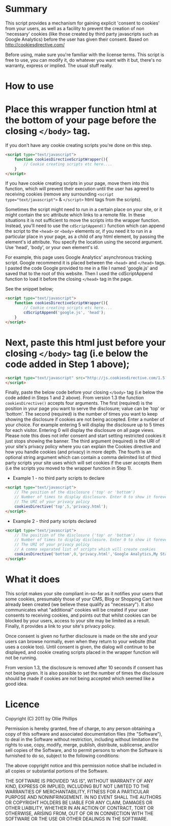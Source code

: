 Summary
================

This script provides a mechanism for gaining explicit 'consent to cookies' from your users, as well as a facility to prevent the creation of non 'necessary' cookies (like those created by third party javascripts such as Google Analytics) before the user has given their consent. Based on http://cookiesdirective.com/

Before using, make sure you're familiar with the license terms. This script is free to use, you can modify it, do whatever you want with it but, there's no warranty, express or implied. The usual stuff really. 

How to use
================
# Place this wrapper function html at the bottom of your page before the closing `</body>` tag. 
If you don't have any cookie creating scripts you're done on this step.
```html
<script type="text/javascript">
    function cookiesDirectiveScriptWrapper(){
        // Cookie creating scripts etc here....
    }
</script>
```

If you have cookie creating scripts in your page, move them into this function, which will 
prevent their execution until the user has agreed to receiving cookies (remove any 
surrounding `<script type="text/javascript">` & `</script>` html tags from the scripts).

Sometimes the script might need to run in a certain place on your site, or it might contain
the src attribute which links to a remote file. In these situations it is not sufficient to
move the scripts into the wrapper function. Instead, you'll need to use the `cdScriptAppend()`
function which can append the script to the `<head>` or `<body>` elements or, if you need it
to run in a particular place in your page, as a child of any html element, by passing the element's
id attribute. You specify the location using the second argument. 
Use 'head', 'body', or your own element's id.

For example, this page uses Google Analytics' asynchronous tracking script. 
Google recommend it is placed between the `<head>` and `</head>` tags.
I pasted the code Google provided to me in a file I named 'google.js' and saved that to
the root of this website. Then I used the cdScriptAppend function to load it before the
closing `</head>` tag in the page.

See the snippet below; 

```html
<script type="text/javascript">
    function cookiesDirectiveScriptWrapper(){
        // Cookie creating scripts etc here....
        cdScriptAppend('google.js', 'head');
    }
</script>
```

# Next, paste this html just before your closing `</body>` tag (i.e below the code added in Step 1 above); 
```html
<script type="text/javascript" src="http://js.cookiesdirective.com/1.5.js">
</script>
```

Finally, paste the below code before your closing `</body>` tag (i.e below the code added in Steps 1 and 2 above).
From version 1.3 the function `cookiesDirective()` accepts four arguments. The first (required) is the position
in your page you want to serve the disclosure; value can be 'top' or 'bottom'. 
The second (required) is the number of times you want to keep showing the disclosure if cookies are not 
being accepted. Enter a nunber of your choice. For example entering 5 will display the disclosure up to
5 times for each visitor. Entering 0 will display the disclosure on all page views. 
Please note this does not infer consent and start setting restricted cookies it just stops showing the banner.
The third argument (required) is the URI of your site's privacy policy where you can explain the Cookies
directive and how you handle cookies (and privacy) in more depth. The fourth is an optional string argument
which can contain a comma delimited list of third party scripts your site uses which will set cookies if the
user accepts them (i.e the scripts you moved to the wrapper function in Step 1). 

- Example 1 - no third party scripts to declare
```html
<script type="text/javascript">
    // The position of the disclosure ('top' or 'bottom')
    // Number of times to display disclosure. Enter 0 to show it forever!!!!
    // The URI of your privacy policy
    cookiesDirective('top',5,'privacy.html');
</script>
```

- Example 2 - third party scripts declared
```html
<script type="text/javascript">
    // The position of the disclosure ('top' or 'bottom')
    // Number of times to display disclosure. Enter 0 to show it forever!!!!
    // The URI of your privacy policy
    // A comma separated list of scripts which will create cookies
    cookiesDirective('bottom',0,'privacy.html','Google Analytics,My Stats');
</script>
```

What it does
================
 This script makes your site compliant in-so-far as it notifies your users that some cookies, presumably those of your CMS, Blog or Shopping Cart have already been created (we believe these qualify as "necessary"). It also communicates what "additional" cookies will be created if your user consents to receiving cookies, and points out that whilst cookies can be blocked by your users, access to your site may be limited as a result. Finally, it provides a link to your site's privacy policy.

Once consent is given no further disclosure is made on the site and your users can browse normally, even when they return to your website (that uses a cookie too). Until consent is given, the dialog will continue to be displayed, and cookie creating scripts placed in the wrapper function will not be running.

From version 1.3, the disclosure is removed after 10 seconds if consent has not being given. It is also possible to set the number of times the disclosure should be made if cookies are not being accepted which seemed like a good idea.

Licence
================
Copyright (C) 2011 by Ollie Phillips

Permission is hereby granted, free of charge, to any person obtaining a copy
of this software and associated documentation files (the "Software"), to deal
in the Software without restriction, including without limitation the rights
to use, copy, modify, merge, publish, distribute, sublicense, and/or sell
copies of the Software, and to permit persons to whom the Software is
furnished to do so, subject to the following conditions:

The above copyright notice and this permission notice shall be included in
all copies or substantial portions of the Software.

THE SOFTWARE IS PROVIDED "AS IS", WITHOUT WARRANTY OF ANY KIND, EXPRESS OR
IMPLIED, INCLUDING BUT NOT LIMITED TO THE WARRANTIES OF MERCHANTABILITY,
FITNESS FOR A PARTICULAR PURPOSE AND NONINFRINGEMENT. IN NO EVENT SHALL THE
AUTHORS OR COPYRIGHT HOLDERS BE LIABLE FOR ANY CLAIM, DAMAGES OR OTHER
LIABILITY, WHETHER IN AN ACTION OF CONTRACT, TORT OR OTHERWISE, ARISING FROM,
OUT OF OR IN CONNECTION WITH THE SOFTWARE OR THE USE OR OTHER DEALINGS IN
THE SOFTWARE.